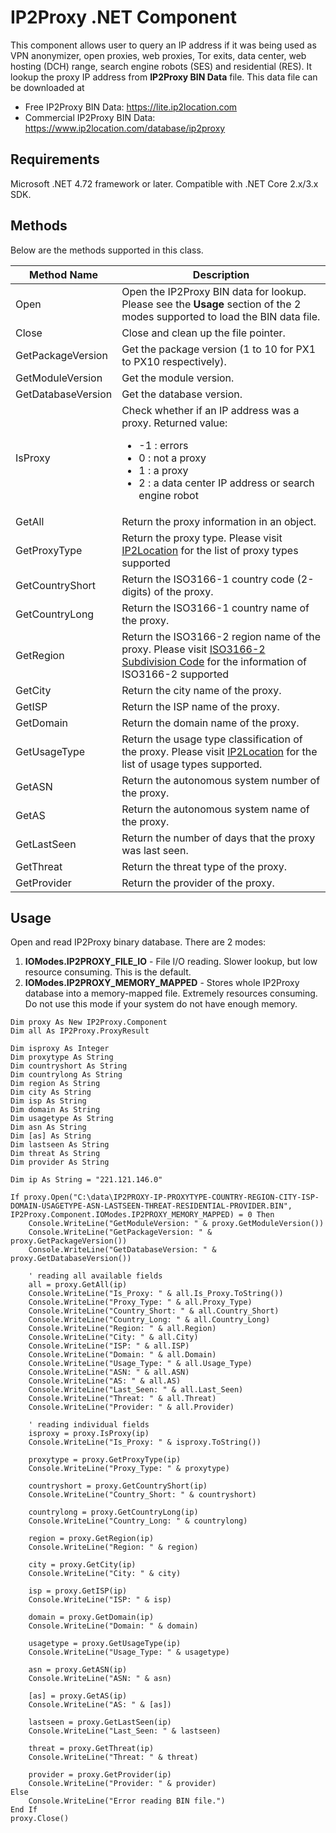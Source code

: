 # IP2Proxy .NET Component

This component allows user to query an IP address if it was being used as VPN anonymizer, open proxies, web proxies, Tor exits, data center, web hosting (DCH) range, search engine robots (SES) and residential (RES). It lookup the proxy IP address from **IP2Proxy BIN Data** file. This data file can be downloaded at

* Free IP2Proxy BIN Data: https://lite.ip2location.com
* Commercial IP2Proxy BIN Data: https://www.ip2location.com/database/ip2proxy

## Requirements

Microsoft .NET 4.72 framework or later.
Compatible with .NET Core 2.x/3.x SDK.

## Methods
Below are the methods supported in this class.

|Method Name|Description|
|---|---|
|Open|Open the IP2Proxy BIN data for lookup. Please see the **Usage** section of the 2 modes supported to load the BIN data file.|
|Close|Close and clean up the file pointer.|
|GetPackageVersion|Get the package version (1 to 10 for PX1 to PX10 respectively).|
|GetModuleVersion|Get the module version.|
|GetDatabaseVersion|Get the database version.|
|IsProxy|Check whether if an IP address was a proxy. Returned value:<ul><li>-1 : errors</li><li>0 : not a proxy</li><li>1 : a proxy</li><li>2 : a data center IP address or search engine robot</li></ul>|
|GetAll|Return the proxy information in an object.|
|GetProxyType|Return the proxy type. Please visit <a href="https://www.ip2location.com/database/px10-ip-proxytype-country-region-city-isp-domain-usagetype-asn-lastseen-threat-residential" target="_blank">IP2Location</a> for the list of proxy types supported|
|GetCountryShort|Return the ISO3166-1 country code (2-digits) of the proxy.|
|GetCountryLong|Return the ISO3166-1 country name of the proxy.|
|GetRegion|Return the ISO3166-2 region name of the proxy. Please visit <a href="https://www.ip2location.com/free/iso3166-2" target="_blank">ISO3166-2 Subdivision Code</a> for the information of ISO3166-2 supported|
|GetCity|Return the city name of the proxy.|
|GetISP|Return the ISP name of the proxy.|
|GetDomain|Return the domain name of the proxy.|
|GetUsageType|Return the usage type classification of the proxy. Please visit <a href="https://www.ip2location.com/database/px10-ip-proxytype-country-region-city-isp-domain-usagetype-asn-lastseen-threat-residential" target="_blank">IP2Location</a> for the list of usage types supported.|
|GetASN|Return the autonomous system number of the proxy.|
|GetAS|Return the autonomous system name of the proxy.|
|GetLastSeen|Return the number of days that the proxy was last seen.|
|GetThreat|Return the threat type of the proxy.|
|GetProvider|Return the provider of the proxy.|

## Usage

Open and read IP2Proxy binary database. There are 2 modes:

1. **IOModes.IP2PROXY_FILE_IO** - File I/O reading. Slower lookup, but low resource consuming. This is the default.
2. **IOModes.IP2PROXY_MEMORY_MAPPED** - Stores whole IP2Proxy database into a memory-mapped file. Extremely resources consuming. Do not use this mode if your system do not have enough memory.

```vb.net
Dim proxy As New IP2Proxy.Component
Dim all As IP2Proxy.ProxyResult

Dim isproxy As Integer
Dim proxytype As String
Dim countryshort As String
Dim countrylong As String
Dim region As String
Dim city As String
Dim isp As String
Dim domain As String
Dim usagetype As String
Dim asn As String
Dim [as] As String
Dim lastseen As String
Dim threat As String
Dim provider As String

Dim ip As String = "221.121.146.0"

If proxy.Open("C:\data\IP2PROXY-IP-PROXYTYPE-COUNTRY-REGION-CITY-ISP-DOMAIN-USAGETYPE-ASN-LASTSEEN-THREAT-RESIDENTIAL-PROVIDER.BIN", IP2Proxy.Component.IOModes.IP2PROXY_MEMORY_MAPPED) = 0 Then
	Console.WriteLine("GetModuleVersion: " & proxy.GetModuleVersion())
	Console.WriteLine("GetPackageVersion: " & proxy.GetPackageVersion())
	Console.WriteLine("GetDatabaseVersion: " & proxy.GetDatabaseVersion())

	' reading all available fields
	all = proxy.GetAll(ip)
	Console.WriteLine("Is_Proxy: " & all.Is_Proxy.ToString())
	Console.WriteLine("Proxy_Type: " & all.Proxy_Type)
	Console.WriteLine("Country_Short: " & all.Country_Short)
	Console.WriteLine("Country_Long: " & all.Country_Long)
	Console.WriteLine("Region: " & all.Region)
	Console.WriteLine("City: " & all.City)
	Console.WriteLine("ISP: " & all.ISP)
	Console.WriteLine("Domain: " & all.Domain)
	Console.WriteLine("Usage_Type: " & all.Usage_Type)
	Console.WriteLine("ASN: " & all.ASN)
	Console.WriteLine("AS: " & all.AS)
	Console.WriteLine("Last_Seen: " & all.Last_Seen)
	Console.WriteLine("Threat: " & all.Threat)
	Console.WriteLine("Provider: " & all.Provider)

	' reading individual fields
	isproxy = proxy.IsProxy(ip)
	Console.WriteLine("Is_Proxy: " & isproxy.ToString())

	proxytype = proxy.GetProxyType(ip)
	Console.WriteLine("Proxy_Type: " & proxytype)

	countryshort = proxy.GetCountryShort(ip)
	Console.WriteLine("Country_Short: " & countryshort)

	countrylong = proxy.GetCountryLong(ip)
	Console.WriteLine("Country_Long: " & countrylong)

	region = proxy.GetRegion(ip)
	Console.WriteLine("Region: " & region)

	city = proxy.GetCity(ip)
	Console.WriteLine("City: " & city)

	isp = proxy.GetISP(ip)
	Console.WriteLine("ISP: " & isp)

	domain = proxy.GetDomain(ip)
	Console.WriteLine("Domain: " & domain)

	usagetype = proxy.GetUsageType(ip)
	Console.WriteLine("Usage_Type: " & usagetype)

	asn = proxy.GetASN(ip)
	Console.WriteLine("ASN: " & asn)

	[as] = proxy.GetAS(ip)
	Console.WriteLine("AS: " & [as])

	lastseen = proxy.GetLastSeen(ip)
	Console.WriteLine("Last_Seen: " & lastseen)

	threat = proxy.GetThreat(ip)
	Console.WriteLine("Threat: " & threat)

	provider = proxy.GetProvider(ip)
	Console.WriteLine("Provider: " & provider)
Else
	Console.WriteLine("Error reading BIN file.")
End If
proxy.Close()

```
